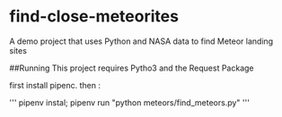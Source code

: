 # find-close-meteorites
A demo project that uses Python and NASA data to find Meteor landing sites


##Running
This project requires Pytho3 and the Request Package

first install pipenc. then :

'''
pipenv instal;
pipenv run "python meteors/find_meteors.py"
'''
